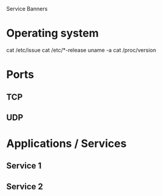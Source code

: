Service Banners

# Operating system
cat /etc/issue
cat /etc/*-release
uname -a
cat /proc/version

# Ports
## TCP
## UDP

# Applications / Services
## Service 1
## Service 2
